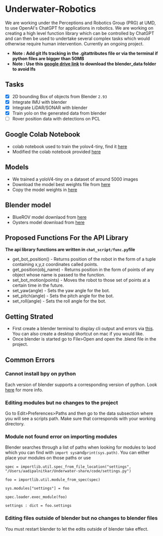# Underwater-Robotics
We are working under the Perceptions and Robotics Group (PRG) at UMD, to use OpenAI's ChatGPT for applications in robotics. We are working on creating a high level function library which can be controlled by ChatGPT and can then be used to undertake several complex tasks which would otherwise require human intervention. Currently an ongoing project.

- **Note : Add git lfs tracking in the .gitattributes file or via the terminal if python files are bigger than 50MB**
- **Note : Use this [google drive link](https://drive.google.com/drive/folders/1-kSRIKONjX89lnxEH12iVjAsx5-octjC?usp=share_link) to download the blender_data folder to avoid lfs**

## Tasks
- [x] 2D bounding Box of objects from Blender `2.93`
- [x] Integrate IMU with blender
- [x] Integrate LiDAR/SONAR with blender
- [x] Train yolo on the generated data from blender
- [ ] Rover position data with detections on PCL

## Google Colab Notebook
* colab notebook used to train the yolov4-tiny, find it [here](https://colab.research.google.com/drive/1RePfSTb7c1tPAuh_D-ySLhrG78gxkF9D?usp=sharing)
* Modified the colab notebook provided [here](https://colab.research.google.com/drive/1_GdoqCJWXsChrOiY8sZMr_zbr_fH-0Fg)

## Models
* We trained a yoloV4-tiny on a dataset of around 5000 images
* Download the model best weights file from [here](https://drive.google.com/file/d/1ffx9uFeBLUgfymSTHV5pO_OoLnYB7EVT/view?usp=sharing) 
* Copy the model weights in [here](https://github.com/mjoshi07/Underwater-Robotics/tree/main/data/model)

## Blender model
* BlueROV model downlaod from [here](https://github.com/patrickelectric/bluerov_ros_playground)
* Oysters model download from [here](https://drive.google.com/drive/folders/1XY2yMnFDCiSR8H6S84OS8WX1tzu2OnCW?usp=sharing)  

## Proposed Functions For the API Library
**The api library functions are written in ```chat_script/func.py```file**
* get_bot_position() - Returns position of the robot in the form of a tuple containing x,y,z coordinates called points.
* get_position(obj_name) - Returns position in the form of points of any object whose name is passed to the function.
* set_bot_motion(points) - Moves the robot to those set of points at a certain time in the future.
* set_yaw(angle) - Sets the yaw angle for the bot.
* set_pitch(angle) - Sets the pitch angle for the bot.
* set_roll(angle) - Sets the roll angle for the bot.

## Getting Strated
* First create a blender terminal to display cli output and errors via [this](https://blender.stackexchange.com/questions/265793/launch-system-console-blender-3-0). You can also create a desktop shortcut on mac if you would like.
* Once blender is started go to File>Open and open the .blend file in the project.
## Common Errors
### Cannot install bpy on python
Each version of blender supports a corresponding version of python. Look [here](https://pypi.org/project/bpy/#description) for more info.
### Editing modules but no changes to the project
Go to Edit>Preferences>Paths and then go to the data subsection where you will see a scripts path. Make sure that corresponds with your working directory.
### Module not found error on importing modules
Blender searches through a list of paths when looking for modules to laod which you can find with ```import sys```and```print(sys.path)```. You can either place your modules on those paths or use <br> 
```
spec = importlib.util.spec_from_file_location("settings", "/Users/aadipalnitkar/Underwater-share/code/settings.py")
```
```
foo = importlib.util.module_from_spec(spec)
```
```
sys.modules["settings"] = foo
```
```
spec.loader.exec_module(foo)
```
```
settings : dict = foo.settings
```
### Editing files outside of blender but no changes to blender files
You must restart blender to let the edits outside of blender take effect.
